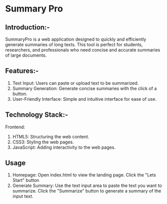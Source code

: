 # Summary Pro

## Introduction:-
SummaryPro is a web application designed to quickly and efficiently generate summaries of long texts. This tool is perfect for students, researchers, and professionals who need concise and accurate summaries of large documents.

## Features:-
1. Text Input: Users can paste or upload text to be summarized.
2. Summary Generation: Generate concise summaries with the click of a button.
3. User-Friendly Interface: Simple and intuitive interface for ease of use.

## Technology Stack:-
Frontend:
1. HTML5: Structuring the web content.
2. CSS3: Styling the web pages.
3. JavaScript: Adding interactivity to the web pages.

## Usage
1. Homepage:
Open index.html to view the landing page.
Click the "Lets Start" button
2. Generate Summary:
Use the text input area to paste the text you want to summarize.
Click the "Summarize" button to generate a summary of the input text.
